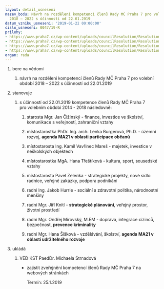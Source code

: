 ```yaml
---
layout: detail_usneseni
nazev_bodu: Návrh na rozdělení kompetencí členů Rady MČ Praha 7 pro volební období
  2018 – 2022 s účinností od 22.01.2019
datum_vzniku_usneseni: '2019-01-22 00:00:00'
cislo_usneseni: 0047/19-R
prilohy:
- https://www.praha7.cz/wp-content/uploads/councilResolution/Resolutions/30532/export/duvodovazprava_kompetenceRMCP7_od22012019~424457.docx
- https://www.praha7.cz/wp-content/uploads/councilResolution/Resolutions/30532/export/usnesenizmc_010418Z_8_12112018_volbaclenuRMCP7~424456.pdf
- https://www.praha7.cz/wp-content/uploads/councilResolution/Resolutions/30532/export/usnesenirmc_080218R_74_13112018_kompetenceRMCP7_20182022~424455.pdf
- https://www.praha7.cz/wp-content/uploads/councilResolution/Resolutions/30532/export/export~424879.pdf
organ: rada
---
```

<ol class="urzList_view" id="urzList">
<li class="urzClass1" id=""><span name="1">bere na vědomí</span> 
<ol class="urzOlClass decimal ">
<li class="urzClass2" style="TEXT-ALIGN: left" id=""><span><p>návrh na rozdělení kompetencí členů Rady MČ Praha 7 pro volební období 2018 – 2022 s účinností od 22.01.2019</p></span></li></ol></li>
<li class="urzClass1" id=""><span name="77">stanovuje</span> 
<ol class="urzOlClass decimal ">
<li class="urzClass2" style="TEXT-ALIGN: left" id=""><span><p>s účinností od 22.01.2019 kompetence členů Rady&nbsp;MČ Praha 7 pro&nbsp;volebním období 2014 - 2018&nbsp;následovně:</p></span>
<ol class="urzUlClass">
<li class="urzClass3" style="TEXT-ALIGN: left" id=""><span><p>starosta Mgr. Jan Čižinský - finance, investice ve školství, komunikace s veřejností, zahraniční vztahy</p></span></li>
<li class="urzClass3" style="TEXT-ALIGN: left" id=""><span><p>místostarostka PhDr. Ing. arch. Lenka Burgerová, Ph.D. - územní rozvoj, <strong>agenda MA21 v oblasti participace občanů</strong></p></span></li>
<li class="urzClass3" style="TEXT-ALIGN: left" id=""><span><p>místostarosta Ing. Kamil Vavřinec Mareš - majetek, investice v neškolských objektech&nbsp;</p></span></li>
<li class="urzClass3" style="TEXT-ALIGN: left" id=""><span><p>místostarostka MgA. Hana Třeštíková - kultura, sport, sousedské vztahy</p></span></li>
<li class="urzClass3" style="TEXT-ALIGN: left" id=""><span><p>místostarosta Pavel Zelenka - strategické projekty, nové sídlo radnice, veřejné zakázky, podpora podnikání</p></span></li>
<li class="urzClass3" style="TEXT-ALIGN: left" id=""><span><p>radní Ing. Jakob Hurrle -&nbsp;sociální a zdravotní politika,&nbsp;národnostní menšiny</p></span></li>
<li class="urzClass3" style="TEXT-ALIGN: left" id=""><span><p>radní Mgr. Jiří Knitl -&nbsp;<strong>strategické plánování</strong>, veřejný prostor, životní prostředí</p></span></li>
<li class="urzClass3" style="TEXT-ALIGN: left" id=""><span><p>radní Mgr. Ondřej Mirovský, M.EM - doprava, integrace cizinců, bezpečnost, <strong>prevence kriminality</strong></p></span></li>
<li class="urzClass3" style="TEXT-ALIGN: left" id=""><span><p>radní Mgr. Hana Šišková - vzdělávání, školství, <strong>agenda MA21 v oblasti udržitelného rozvoje</strong></p></span></li></ol></li></ol></li><li class="urzClass1" id="urzUkoly"><span name="1">ukládá</span><ol class="urzOlClass"><li class="urzClass2"><span><p>VED KST PaedDr. Michaela Strnadová</p></span><ul class="urzUlClass"><li class="urzClass3"><span><p>zajistit zveřejnění kompetencí členů Rady MČ Praha 7 na webových stránkách</p></span><span class="urzUkolTermin">  Termín:&nbsp;25.1.2019</span></li></ul></li></ol></li>
</ol>